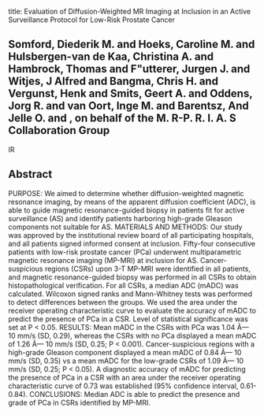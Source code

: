 title: Evaluation of Diffusion-Weighted MR Imaging at Inclusion in an Active Surveillance Protocol for Low-Risk Prostate Cancer

## Somford, Diederik M. and Hoeks, Caroline M. and Hulsbergen-van de Kaa, Christina A. and Hambrock, Thomas and F"utterer, Jurgen J. and Witjes, J Alfred and Bangma, Chris H. and Vergunst, Henk and Smits, Geert A. and Oddens, Jorg R. and van Oort, Inge M. and Barentsz, And Jelle O. and , on behalf of the M. R-P. R. I. A. S Collaboration Group
IR


## Abstract
PURPOSE: We aimed to determine whether diffusion-weighted magnetic resonance imaging, by means of the apparent diffusion coefficient (ADC), is able to guide magnetic resonance-guided biopsy in patients fit for active surveillance (AS) and identify patients harboring high-grade Gleason components not suitable for AS. MATERIALS AND METHODS: Our study was approved by the institutional review board of all participating hospitals, and all patients signed informed consent at inclusion. Fifty-four consecutive patients with low-risk prostate cancer (PCa) underwent multiparametric magnetic resonance imaging (MP-MRI) at inclusion for AS. Cancer-suspicious regions (CSRs) upon 3-T MP-MRI were identified in all patients, and magnetic resonance-guided biopsy was performed in all CSRs to obtain histopathological verification. For all CSRs, a median ADC (mADC) was calculated. Wilcoxon signed ranks and Mann-Whitney tests was performed to detect differences between the groups. We used the area under the receiver operating characteristic curve to evaluate the accuracy of mADC to predict the presence of PCa in a CSR. Level of statistical significance was set at P < 0.05. RESULTS: Mean mADC in the CSRs with PCa was 1.04 Ã— 10 mm/s (SD, 0.29), whereas the CSRs with no PCa displayed a mean mADC of 1.26 Ã— 10 mm/s (SD, 0.25; P < 0.001). Cancer-suspicious regions with a high-grade Gleason component displayed a mean mADC of 0.84 Ã— 10 mm/s (SD, 0.35) vs a mean mADC for the low-grade CSRs of 1.09 Ã— 10 mm/s (SD, 0.25; P < 0.05). A diagnostic accuracy of mADC for predicting the presence of PCa in a CSR with an area under the receiver operating characteristic curve of 0.73 was established (95% confidence interval, 0.61-0.84). CONCLUSIONS: Median ADC is able to predict the presence and grade of PCa in CSRs identified by MP-MRI.

